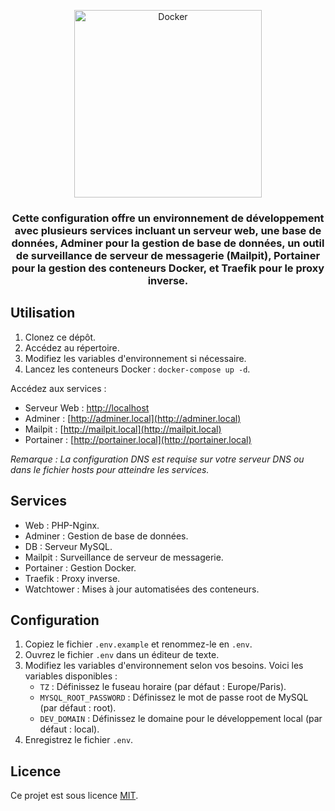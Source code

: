 <p align="center"><img src="https://www.docker.com/wp-content/uploads/2023/08/logo-guide-logos-1.svg" width="300" alt="Docker"></p>

<h3 align="center">Cette configuration offre un environnement de développement avec plusieurs services incluant un serveur web, une base de données, Adminer pour la gestion de base de données, un outil de surveillance de serveur de messagerie (Mailpit), Portainer pour la gestion des conteneurs Docker, et Traefik pour le proxy inverse.</h3>

## Utilisation

1. Clonez ce dépôt.
2. Accédez au répertoire.
3. Modifiez les variables d'environnement si nécessaire.
4. Lancez les conteneurs Docker : `docker-compose up -d`.

Accédez aux services :
- Serveur Web : [http://localhost](http://localhost)
- Adminer : [http://adminer.local](http://adminer.local)
- Mailpit : [http://mailpit.local](http://mailpit.local)
- Portainer : [http://portainer.local](http://portainer.local)

*Remarque : La configuration DNS est requise sur votre serveur DNS ou dans le fichier hosts pour atteindre les services.*

## Services

- Web : PHP-Nginx.
- Adminer : Gestion de base de données.
- DB : Serveur MySQL.
- Mailpit : Surveillance de serveur de messagerie.
- Portainer : Gestion Docker.
- Traefik : Proxy inverse.
- Watchtower : Mises à jour automatisées des conteneurs.

## Configuration

1. Copiez le fichier `.env.example` et renommez-le en `.env`.
2. Ouvrez le fichier `.env` dans un éditeur de texte.
3. Modifiez les variables d'environnement selon vos besoins. Voici les variables disponibles :
   - `TZ` : Définissez le fuseau horaire (par défaut : Europe/Paris).
   - `MYSQL_ROOT_PASSWORD` : Définissez le mot de passe root de MySQL (par défaut : root).
   - `DEV_DOMAIN` : Définissez le domaine pour le développement local (par défaut : local).
4. Enregistrez le fichier `.env`.

## Licence

Ce projet est sous licence [MIT](LICENSE).
